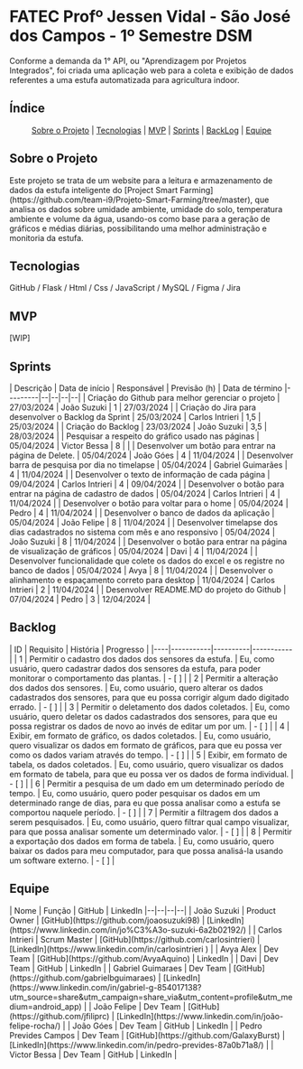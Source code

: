 # FATEC Profº Jessen Vidal - São José dos Campos - 1º Semestre DSM

Conforme a demanda da 1° API, ou "Aprendizagem por Projetos Integrados", foi criada uma aplicação web para a coleta e exibição de dados referentes a uma estufa automatizada para agricultura indoor.

## Índice

<p style="text-align: center">
    <a href="#about">Sobre o Projeto</a> |
    <a href="#tech">Tecnologias</a> |
    <a href="#mvp">MVP</a> |
    <a href="#sprint">Sprints</a> |
    <a href="#backLog">BackLog</a> | 
    <a href="#team">Equipe</a>
</p>

## Sobre o Projeto

<span id="about">
Este projeto se trata de um website para a leitura e armazenamento de dados da estufa inteligente do [Project Smart Farming](https://github.com/team-i9/Projeto-Smart-Farming/tree/master), que analisa os dados sobre umidade ambiente, umidade do solo, temperatura ambiente e volume da água, usando-os como base para a geração de gráficos e médias diárias, possibilitando uma melhor administração e monitoria da estufa.

## Tecnologias

<span id="tech">
GitHub / Flask / Html / Css / JavaScript / MySQL / Figma / Jira

## MVP

<span id="mvp">
[WIP]

## Sprints

<span id="sprint">
| Descrição | Data de início | Responsável | Previsão (h) | Data de término
|---------|--|--|--|--|
| Criação do Github para melhor gerenciar o projeto | 27/03/2024 | João Suzuki | 1 | 27/03/2024 |
| Criação do Jira para desenvolver o Backlog da Sprint | 25/03/2024 | Carlos Intrieri | 1,5 | 25/03/2024 |
| Criação do Backlog | 23/03/2024 | João Suzuki | 3,5 | 28/03/2024 |
| Pesquisar a respeito do gráfico usado nas páginas | 05/04/2024 | Victor Bessa | 8 | |
| Desenvolver um botão para entrar na página de Delete. | 05/04/2024 | João Góes | 4 | 11/04/2024 |
| Desenvolver barra de pesquisa por dia no timelapse | 05/04/2024 | Gabriel Guimarães | 4 | 11/04/2024 |
| Desenvolver o texto de informação de cada página | 09/04/2024 | Carlos Intrieri | 4 | 09/04/2024 |
| Desenvolver o botão para entrar na página de cadastro de dados | 05/04/2024 | Carlos Intrieri | 4 | 11/04/2024 |
| Desenvolver o botão para voltar para o home | 05/04/2024 | Pedro | 4 | 11/04/2024 |
| Desenvolver o banco de dados da aplicação | 05/04/2024 | João Felipe | 8 | 11/04/2024 |
| Desenvolver timelapse dos dias cadastrados no sistema com mês e ano responsivo | 05/04/2024 | João Suzuki | 8 | 11/04/2024 |
| Desenvolver o botão para entrar na página de visualização de gráficos | 05/04/2024 | Davi | 4 | 11/04/2024 |
| Desenvolver funcionalidade que colete os dados do excel e os registre no banco de dados | 05/04/2024 | Avya | 8 | 11/04/2024 |
| Desenvolver o alinhamento e espaçamento correto para desktop | 11/04/2024 | Carlos Intrieri | 2 | 11/04/2024 |
| Desenvolver README.MD do projeto do Github | 07/04/2024 | Pedro | 3 | 12/04/2024 |

## Backlog

<span id="backlog">
| ID | Requisito | História | Progresso | 
|----|-----------|----------|-----------| 
| 1 | Permitir o cadastro dos dados dos sensores da estufa. | Eu, como usuário, quero cadastrar dados dos sensores da estufa, para poder monitorar o comportamento das plantas. | - [ ] | 
| 2 | Permitir a alteração dos dados dos sensores. | Eu, como usuário, quero alterar os dados cadastrados dos sensores, para que eu possa corrigir algum dado digitado errado. | - [ ] | 
| 3 | Permitir o deletamento dos dados coletados. | Eu, como usuário, quero deletar os dados cadastrados dos sensores, para que eu possa registrar os dados de novo ao invés de editar um por um. | - [ ] | 
| 4 | Exibir, em formato de gráfico, os dados coletados. | Eu, como usuário, quero visualizar os dados em formato de gráficos, para que eu possa ver como os dados variam através do tempo. | - [ ] | 
| 5 | Exibir, em formato de tabela, os dados coletados. | Eu, como usuário, quero visualizar os dados em formato de tabela, para que eu possa ver os dados de forma individual. | - [ ] | 
| 6 | Permitir a pesquisa de um dado em um determinado período de tempo. | Eu, como usuário, quero poder pesquisar os dados em um determinado range de dias, para eu que possa analisar como a estufa se comportou naquele período. | - [ ] | 
| 7 | Permitir a filtragem dos dados a serem pesquisados. | Eu, como usuário, quero filtrar qual campo visualizar, para que possa analisar somente um determinado valor. | - [ ] | 
| 8 | Permitir a exportação dos dados em forma de tabela. | Eu, como usuário, quero baixar os dados para meu computador, para que possa analisá-la usando um software externo. | - [ ] |

## Equipe

<span id="team">
| Nome | Função | GitHub | LinkedIn
|--|--|--|--|
| João Suzuki | Product Owner | [GitHub](https://github.com/joaosuzuki98) | [LinkedIn](https://www.linkedin.com/in/jo%C3%A3o-suzuki-6a2b02192/) |
| Carlos Intrieri | Scrum Master | [GitHub](https://github.com/carlosintrieri) | [LinkedIn](https://www.linkedin.com/in/carlosintrieri
) |
| Avya Alex | Dev Team | [GitHub](https://github.com/AvyaAquino) | LinkedIn |
| Davi | Dev Team | GitHub | LinkedIn |
| Gabriel Guimaraes | Dev Team | [GitHub](https://github.com/gabrielbguimaraes) | [LinkedIn](https://www.linkedin.com/in/gabriel-g-854017138?utm_source=share&utm_campaign=share_via&utm_content=profile&utm_medium=android_app) |
| João Felipe | Dev Team | [GitHub](https://github.com/jfiliprc) | [LinkedIn](https://www.linkedin.com/in/joão-felipe-rocha/) |
| João Góes | Dev Team | GitHub | LinkedIn |
| Pedro Prevides Campos | Dev Team | [GitHub](https://github.com/GalaxyBurst) | [LinkedIn](https://www.linkedin.com/in/pedro-prevides-87a0b71a8/) |
| Victor Bessa | Dev Team | GitHub | LinkedIn |